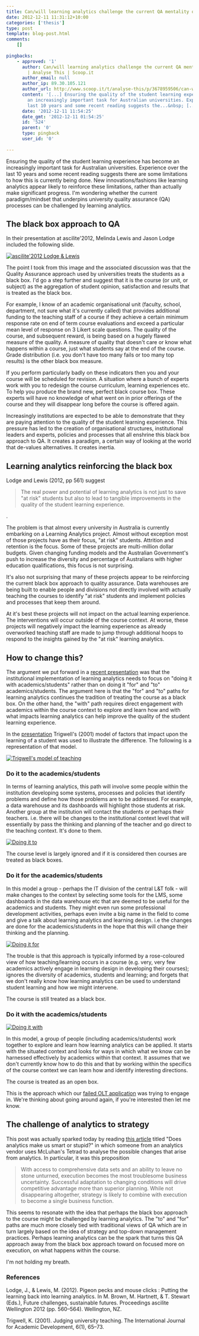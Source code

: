 ```yaml
---
title: Can/will learning analytics challenge the current QA mentality of university teaching
date: 2012-12-11 11:31:12+10:00
categories: ['thesis']
type: post
template: blog-post.html
comments:
    []
    
pingbacks:
    - approved: '1'
      author: Can/will learning analytics challenge the current QA mentality of university&nbsp;teaching
        | Analyse This | Scoop.it
      author_email: null
      author_ip: 89.30.105.121
      author_url: http://www.scoop.it/t/analyse-this/p/3678959506/can-will-learning-analytics-challenge-the-current-qa-mentality-of-university-teaching
      content: '[...] Ensuring the quality of the student learning experience has become
        an increasingly important task for Australian universities. Experience over the
        last 10 years and some recent reading suggests the...&nbsp; [...]'
      date: '2012-12-11 11:54:25'
      date_gmt: '2012-12-11 01:54:25'
      id: '524'
      parent: '0'
      type: pingback
      user_id: '0'
    
---
```

Ensuring the quality of the student learning experience has become an increasingly important task for Australian universities. Experience over the last 10 years and some recent reading suggests there are some limitations to how this is currently being done. New innovations/fashions like learning analytics appear likely to reinforce these limitations, rather than actually make significant progress. I'm wondering whether the current paradigm/mindset that underpins university quality assurance (QA) processes can be challenged by learning analytics.

## The black box approach to QA

In their presentation at ascilite'2012, Melinda Lewis and Jason Lodge included the following slide.

[![ascilite'2012 Lodge & Lewis](images/8263022290_6bd7ac66c4_n.jpg)](http://www.flickr.com/photos/david_jones/8263022290/ "ascilite'2012 Lodge & Lewis by David T Jones, on Flickr")

The point I took from this image and the associated discussion was that the Quality Assurance approach used by universities treats the students as a black box. I'd go a step further and suggest that it is the course (or unit, or subject) as the aggregation of student opinion, satisfaction and results that is treated as the black box.

For example, I know of an academic organisational unit (faculty, school, department, not sure what it's currently called) that provides additional funding to the teaching staff of a course if they achieve a certain minimum response rate on end of term course evaluations and exceed a particular mean level of response on 3 Likert scale questions. The quality of the course, and subsequent reward, is being based on a hugely flawed measure of the quality. A measure of quality that doesn't care or know what happens within a course, just what students say at the end of the course. Grade distribution (i.e. you don't have too many fails or too many top results) is the other black box measure.

If you perform particularly badly on these indicators then you and your course will be scheduled for revision. A situation where a bunch of experts work with you to redesign the course curriculum, learning experiences etc. To help you produce the brand new, perfect black course box. These experts will have no knowledge of what went on in prior offerings of the course and they will disappear long before the course is offered again.

Increasingly institutions are expected to be able to demonstrate that they are paying attention to the quality of the student learning experience. This pressure has led to the creation of organisational structures, institutional leaders and experts, policies and processes that all enshrine this black box approach to QA. It creates a paradigm, a certain way of looking at the world that de-values alternatives. It creates inertia.

## Learning analytics reinforcing the black box

Lodge and Lewis (2012, pp 561) suggest

> The real power and potential of learning analytics is not just to save "at risk" students but also to lead to tangible improvements in the quality of the student learning experience.

.

The problem is that almost every university in Australia is currently embarking on a Learning Analytics project. Almost without exception most of those projects have as their focus, "at risk" students. Attrition and retention is the focus. Some of these projects are multi-million dollar budgets. Given changing funding models and the Australian Government's push to increase the diversity and percentage of Australians with higher education qualifications, this focus is not surprising.

It's also not surprising that many of these projects appear to be reinforcing the current black box approach to quality assurance. Data warehouses are being built to enable people and divisions not directly involved with actually teaching the courses to identify "at risk" students and implement policies and processes that keep them around.

At it's best these projects will not impact on the actual learning experience. The interventions will occur outside of the course context. At worse, these projects will negatively impact the learning experience as already overworked teaching staff are made to jump through additional hoops to respond to the insights gained by the "at risk" learning analytics.

## How to change this?

The argument we put forward in a [recent presentation](/blog2/2012/11/29/moving-beyond-a-fashion-likely-paths-and-pitfalls-for-learning-analytics-2/) was that the institutional implementation of learning analytics needs to focus on "doing it with academics/students" rather than on doing it "for" and "to" academics/students. The argument here is that the "for" and "to" paths for learning analytics continues the tradition of treating the course as a black box. On the other hand, the "with" path requires direct engagement with academics within the course context to explore and learn how and with what impacts learning analytics can help improve the quality of the student learning experience.

In the [presentation](/blog2/2012/11/29/moving-beyond-a-fashion-likely-paths-and-pitfalls-for-learning-analytics-2/) Trigwell's (2001) model of factors that impact upon the learning of a student was used to illustrate the difference. The following is a representation of that model.

[![Trigwell's model of teaching](images/3232493287_786abcefd5_m.jpg)](http://www.flickr.com/photos/david_jones/3232493287/ "Trigwell's model of teaching by David T Jones, on Flickr")

### Do it to the academics/students

In terms of learning analytics, this path will involve some people within the institution developing some systems, processes and policies that identify problems and define how those problems are to be addressed. For example, a data warehouse and its dashboards will highlight those students at risk. Another group at the institution will contact the students or perhaps their teachers. i.e. there will be changes to the institutional context level that will essentially by pass the thinking and planning of the teacher and go direct to the teaching context. It's done to them.

[![Doing it to](images/8263109736_4357301631_n.jpg)](http://www.flickr.com/photos/david_jones/8263109736/ "Doing it to by David T Jones, on Flickr")

The course level is largely ignored and if it is considered then courses are treated as black boxes.

### Do it for the academics/students

In this model a group - perhaps the IT division of the central L&T folk - will make changes to the context by selecting some tools for the LMS, some dashboards in the data warehouse etc that are deemed to be useful for the academics and students. They might even run some professional development activities, perhaps even invite a big name in the field to come and give a talk about learning analytics and learning design. i.e the changes are done for the academics/students in the hope that this will change their thinking and the planning.

[![Doing it for](images/8263109658_e3edc4dccd_n.jpg)](http://www.flickr.com/photos/david_jones/8263109658/ "Doing it for by David T Jones, on Flickr")

The trouble is that this approach is typically informed by a rose-coloured view of how teaching/learning occurs in a course (e.g. very, very few academics actively engage in learning design in developing their courses); ignores the diversity of academics, students and learning; and forgets that we don't really know how learning analytics can be used to understand student learning and how we might intervene.

The course is still treated as a black box.

### Do it with the academics/students

[![Doing it with](images/8263109584_c037d0f09d_n.jpg)](http://www.flickr.com/photos/david_jones/8263109584/ "Doing it with by David T Jones, on Flickr")

In this model, a group of people (including academics/students) work together to explore and learn how learning analytics can be applied. It starts with the situated context and looks for ways in which what we know can be harnessed effectively by academics within that context. It assumes that we don't currently know how to do this and that by working within the specifics of the course context we can learn how and identify interesting directions.

The course is treated as an open box.

This is the approach which our [failed OLT application](/blog2/2012/12/01/enabling-academics-to-apply-learning-analytics-to-individual-pedagogical-practice-how-and-with-what-impacts-2/) was trying to engage in. We're thinking about going around again, if you're interested then let me know.

## The challenge of analytics to strategy

This post was actually sparked today by reading [this article](http://www.forbes.com/sites/sap/2012/12/06/does-analytics-make-us-smart-or-stupid/) titled "Does analytics make us smart or stupid?" in which someone from an analytics vendor uses McLuhan's Tetrad to analyse the possible changes that arise from analytics. In particular, it was this proposition

> With access to comprehensive data sets and an ability to leave no stone unturned, execution becomes the most troublesome business uncertainty. Successful adaptation to changing conditions will drive competitive advantage more than superior planning. While not disappearing altogether, strategy is likely to combine with execution to become a single business function.

This seems to resonate with the idea that perhaps the black box approach to the course might be challenged by learning analytics. The "to" and "for" paths are much more closely tied with traditional views of QA which are in turn largely based on the idea of strategy and top-down management practices. Perhaps learning analytics can be the spark that turns this QA approach away from the black box approach toward on focused more on execution, on what happens within the course.

I'm not holding my breath.

### References

Lodge, J., & Lewis, M. (2012). Pigeon pecks and mouse clicks : Putting the learning back into learning analytics. In M. Brown, M. Hartnett, & T. Stewart (Eds.), Future challenges, sustainable futures. Proceedings ascilite Wellington 2012 (pp. 560–564). Wellington, NZ.

Trigwell, K. (2001). Judging university teaching. The International Journal for Academic Development, 6(1), 65–73.